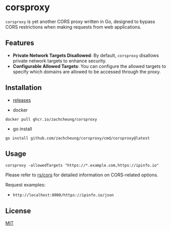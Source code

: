 # corsproxy

`corsproxy` is yet another CORS proxy written in Go, designed to bypass CORS restrictions when making requests from web applications.

## Features

- **Private Network Targets Disallowed**: By default, `corsproxy` disallows private network targets to enhance security.
- **Configurable Allowed Targets**: You can configure the allowed targets to specify which domains are allowed to be accessed through the proxy.

## Installation

* [releases](https://github.com/zachcheung/corsproxy/releases)

* docker

```shell
docker pull ghcr.io/zachcheung/corsproxy
```

* go install

```shell
go install github.com/zachcheung/corsproxy/cmd/corsproxy@latest
```

## Usage

```shell
corsproxy -allowedTargets "https://*.example.com,https://ipinfo.io"
```

Please refer to [rs/cors](https://github.com/rs/cors) for detailed information on CORS-related options.

Request examples:

* `http://localhost:8000/https://ipinfo.io/json`

## License

[MIT](LICENSE)
